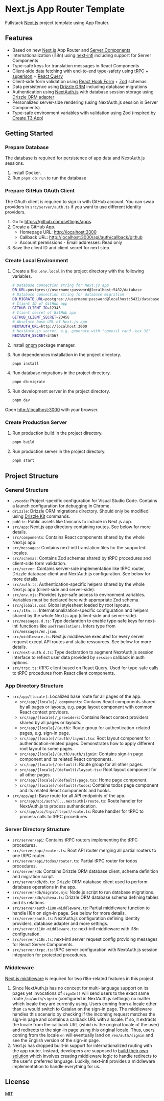 # Next.js App Router Template

Fullstack [Next.js](https://nextjs.org/) project template using App Router.

## Features

- Based on new [Next.js](https://nextjs.org/) App Router and [Server Components](https://nextjs.org/docs/getting-started/react-essentials)
- Internationalization (i18n) using [next-intl](https://next-intl-docs.vercel.app/) including support for Server Components
- Type-safe keys for translation messages in React Components
- Client-side data fetching with end-to-end type-safety using [tRPC](https://trpc.io/) + [superjson](https://github.com/blitz-js/superjson) + [React Query](https://tanstack.com/query)
- Client-side form validation using [React Hook Form](https://www.react-hook-form.com/) + [Zod](https://zod.dev/) schemas
- Data persistence using [Drizzle ORM](https://orm.drizzle.team/) including database migrations
- Authentication using [NextAuth.js](https://next-auth.js.org/) with database session storage using [Drizzle ORM adapter](https://authjs.dev/reference/adapter/drizzle)
- Personalized server-side rendering (using NextAuth.js session in Server Components)
- Type-safe environment variables with validation using Zod (inspired by [Create T3 App](https://create.t3.gg/))

## Getting Started

### Prepare Database

The database is required for persistence of app data and NextAuth.js sessions.

1. Install Docker.
2. Run `pnpm db:run` to run the database

### Prepare GitHub OAuth Client

The OAuth client is required to sign in with GitHub account. You can swap providers in `src/server/auth.ts` if you want to use different identity providers.

1. Go to <https://github.com/settings/apps>.
2. Create a GitHub App.
   - Homepage URL: <http://localhost:3000>
   - Callback URL: <http://localhost:3000/api/auth/callback/github>
   - Account permissions - Email addresses: Read only
3. Save the client ID and client secret for next step.

### Create Local Environment

1. Create a file `.env.local` in the project directory with the following variables.

   ```bash
   # Database connection string for Next.js app
   DB_URL=postgres://username:password@localhost:5432/database
   # Database connection string for database migration
   DB_MIGRATE_URL=postgres://username:password@localhost:5432/database
   # Client ID of GitHub app
   GITHUB_CLIENT_ID=12345
   # Client secret of GitHub app
   GITHUB_CLIENT_SECRET=23456
   # Absolute base URL of Next.js app
   NEXTAUTH_URL=http://localhost:3000
   # NextAuth.js secret, e.g. generate with "openssl rand -hex 32"
   NEXTAUTH_SECRET=34567
   ```

2. Install [pnpm](https://pnpm.io/) package manager.
3. Run dependencies installation in the project directory.

   ```bash
   pnpm install
   ```

4. Run database migrations in the project directory.

   ```bash
   pnpm db:migrate
   ```

5. Run development server in the project directory.

   ```bash
   pnpm dev
   ```

Open <http://localhost:3000> with your browser.

### Create Production Server

1. Run production build in the project directory.

   ```bash
   pnpm build
   ```

2. Run production server in the project directory.

   ```bash
   pnpm start
   ```

## Project Structure

### General Structure

- `.vscode`: Project-specific configuration for Visual Studio Code. Contains a launch configuration for debugging in Chrome.
- `drizzle`: Drizzle ORM migrations directory. Should only be modified using [Drizzle Kit](https://orm.drizzle.team/kit-docs/overview) commands.
- `public`: Public assets like favicons to include in Next.js app.
- `src/app`: Next.js app directory containing routes. See below for more details.
- `src/components`: Contains React components shared by the whole Next.js app.
- `src/messages`: Contains next-intl translation files for the supported locales.
- `src/schemas`: Contains Zod schemas shared by tRPC procedures and client-side form validation.
- `src/server`: Contains server-side implementation like tRPC router, Drizzle database client and NextAuth.js configuration. See below for more details.
- `src/auth.ts`: Authentication-specific helpers shared by the whole Next.js app (client-side and server-side).
- `src/env.mjs`: Provides type-safe access to environment variables. Variables must be declared here with appropriate Zod schema.
- `src/globals.css`: Global stylesheet loaded by root layouts.
- `src/i18n.ts`: Internationalization-specific configuration and helpers shared by the whole Next.js app (client-side and server-side).
- `src/messages.d.ts`: Type declaration to enable type-safe keys for next-intl functions like `useTranslations`. Infers type from `src/messages/en.json`.
- `src/middleware.ts`: Next.js middleware executed for every server request except API routes and static ressources. See below for more details.
- `src/next-auth.d.ts`: Type declaration to augment NextAuth.js session interface to reflect user data provided by `session` callback in auth options.
- `src/trpc.ts`: tRPC client based on React Query. Used for type-safe calls to tRPC procedures from React client components.

### App Directory Structure

- `src/app/[locale]`: Localized base route for all pages of the app.
  - `src/app/[locale]/_components`: Contains React components shared by all pages or layouts, e.g. page layout component with common React context providers.
  - `src/app/[locale]/_providers`: Contains React context providers shared by all pages or layouts.
  - `src/app/[locale]/(auth)`: Route group for authentication-related pages, e.g. sign-in page.
  - `src/app/[locale]/(auth)/layout.tsx`: Root layout component for authentication-related pages. Demonstrates how to apply different root layout to some pages.
  - `src/app/[locale]/(auth)/auth/signin`: Contains sign-in page component and its related React components.
  - `src/app/[locale]/(default)`: Route group for all other pages.
  - `src/app/[locale]/(default)/layout.tsx`: Root layout component for all other pages.
  - `src/app/[locale]/(default)/page.tsx`: Home page component.
  - `src/app/[locale]/(default)/todos`: Contains todos page component and its related React components and hooks.
- `src/app/api`: Base route for all API endpoints of the app.
  - `src/app/api/auth/[...nextauth]/route.ts`: Route handler for NextAuth.js to process authentication.
  - `src/app/api/trpc/[trpc]/route.ts`: Route handler for tRPC to process calls to tRPC procedures.

### Server Directory Structure

- `src/server/api`: Contains tRPC routers implementing the tRPC procedures.
- `src/server/api/router.ts`: Root API router merging all partial routers to one tRPC router.
- `src/server/api/todos/router.ts`: Partial tRPC router for todos procedures.
- `src/server/db`: Contains Drizzle ORM database client, schema definition and migration script.
- `src/server/db/db.ts`: Drizzle ORM database client used to perform database operations in the app.
- `src/server/db/migrate.mjs`: Node.js script to run database migrations.
- `src/server/db/schema.ts`: Drizzle ORM database schema defining tables and its relations.
- `src/server/auth-i18n-middleware.ts`: Partial middleware function to handle i18n on sign-in page. See below for more details.
- `src/server/auth.ts`: NextAuth.js configuration defining identity providers, database adapter and more settings.
- `src/server/i18n-middleware.ts`: next-intl middleware with i18n configuration.
- `src/server/i18n.ts`: next-intl server request config providing messages for React Server Components.
- `src/server/trpc.ts`: tRPC server configuration with NextAuth.js session integration for protected procedures.

### Middleware

[Next.js middleware](https://nextjs.org/docs/app/building-your-application/routing/middleware) is required for two i18n-related features in this project.

1. Since NextAuth.js has no concept for multi-language support on its pages yet invocations of `signIn()` will send users to the exact same route `/ca/auth/signin` (configured in NextAuth.js settings) no matter which locale they are currently using. Users coming from a locale other than `ca` would switch to Catalan on the sign-in page. The middleware handles this scenario by checking if the incoming request matches the sign-in page and contains a callback URL with a locale. If so, it extracts the locale from the callback URL (which is the original locale of the user) and redirects to the sign-in page using this original locale. Thus, users coming from the locale `en` will eventually land on `/en/auth/signin` and see the English version of the sign-in page.
2. Next.js has dropped built-in support for internationalized routing with the app router. Instead, developers are supposed to [build their own solution](https://nextjs.org/docs/app/building-your-application/routing/internationalization) which involves creating middleware logic to handle redirects to the user's preferred language. Luckily, next-intl provides a middleware implementation to handle everything for us.

## License

[MIT](https://opensource.org/licenses/MIT)
